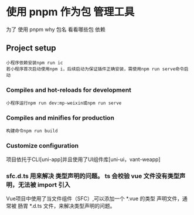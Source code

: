 #  使用 pnpm 作为包 管理工具

  为了 使用  pnpm why 包名    看看哪些包 依赖

## Project setup
```
小程序依赖安装npm run ic
若小程序首次启动使用npm i，后续启动为保证插件正确安装，需使用npm run serve命令启动
```

### Compiles and hot-reloads for development
```
小程序运行npm run dev:mp-weixin或npm run serve
```

### Compiles and minifies for production
```
构建命令npm run build
```

### Customize configuration
项目依托于CLI[uni-app]并且使用了UI组件库[uni-ui，vant-weapp]


### sfc.d.ts   用来解决 类型声明的问题。    ts 会校验  vue 文件没有类型声明，无法被  import  引入
Vue项目中使用了当文件组件（SFC）,可以添加一个  *.vue 的类型 声明文件，通常被 肠胃 *.d.ts 文件，来解决类型声明的问题。